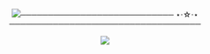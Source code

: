   <p align="center"><img src="https://github.com/user-attachments/assets/3de72bfc-15a3-49e3-a62a-3a3aac38456d"

  ──────────────────────────── ⋆⋅☆⋅⋆ ───────────────────────────────────
    
  <p align="center">
    
  <p align="center">

  <p align="center"> 

 <p align="center"><img src="https://github.com/user-attachments/assets/95942ad8-8b7f-4113-9d71-d8789f111f06"

    
